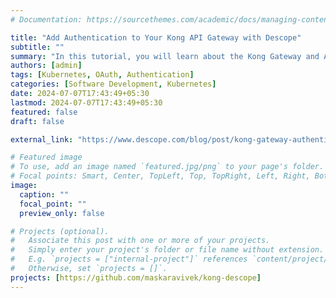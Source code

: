 ```yaml
---
# Documentation: https://sourcethemes.com/academic/docs/managing-content/

title: "Add Authentication to Your Kong API Gateway with Descope"
subtitle: ""
summary: "In this tutorial, you will learn about the Kong Gateway and API gateway authentication. You will also learn how to implement authentication in the Kong Gateway with Descope Flows."
authors: [admin]
tags: [Kubernetes, OAuth, Authentication]
categories: [Software Development, Kubernetes]
date: 2024-07-07T17:43:49+05:30
lastmod: 2024-07-07T17:43:49+05:30
featured: false
draft: false

external_link: "https://www.descope.com/blog/post/kong-gateway-authentication"

# Featured image
# To use, add an image named `featured.jpg/png` to your page's folder.
# Focal points: Smart, Center, TopLeft, Top, TopRight, Left, Right, BottomLeft, Bottom, BottomRight.
image:
  caption: ""
  focal_point: ""
  preview_only: false

# Projects (optional).
#   Associate this post with one or more of your projects.
#   Simply enter your project's folder or file name without extension.
#   E.g. `projects = ["internal-project"]` references `content/project/deep-learning/index.md`.
#   Otherwise, set `projects = []`.
projects: [https://github.com/maskaravivek/kong-descope]
---
```

